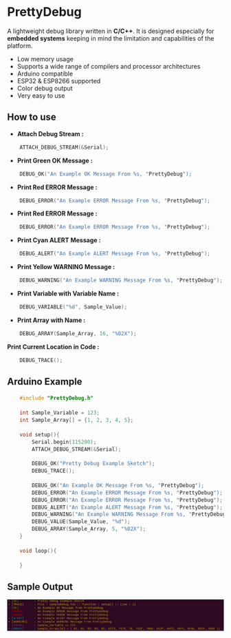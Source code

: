 
# PrettyDebug
A lightweight debug library written in **C/C++**. 
It is designed especially for **embedded systems** keeping in mind the limitation and capabilities of the platform.
  - Low memory usage
  - Supports a wide range of compilers and processor architectures
  - Arduino compatible
  - ESP32 & ESP8266 supported
  - Color debug output
  - Very easy to use
  
## How to use

- **Attach Debug Stream :**
```C
	ATTACH_DEBUG_STREAM(&Serial);
```	

- **Print Green OK Message :**
```C
	DEBUG_OK("An Example OK Message From %s, "PrettyDebug");
```

- **Print Red ERROR Message :**
```C
	DEBUG_ERROR("An Example ERROR Message From %s, "PrettyDebug");
```

- **Print Red ERROR Message :**
```C
	DEBUG_ERROR("An Example ERROR Message From %s, "PrettyDebug");
```

- **Print Cyan ALERT Message :**
```C
	DEBUG_ALERT("An Example ALERT Message From %s, "PrettyDebug");
```

- **Print Yellow WARNING Message :**
```C
	DEBUG_WARNING("An Example WARNING Message From %s, "PrettyDebug");
```

- **Print Variable with Variable Name :**
```C
	DEBUG_VARIABLE("%d", Sample_Value);
```	

- **Print Array with Name :**
```C
	DEBUG_ARRAY(Sample_Array, 16, "%02X");
```	

**Print Current Location in Code :**
```C
	DEBUG_TRACE();
```	

## Arduino Example 

``` C
	#include "PrettyDebug.h"

	int Sample_Variable = 123;
	int Sample_Array[] = {1, 2, 3, 4, 5};

	void setup(){
	    Serial.begin(115200);
	    ATTACH_DEBUG_STREAM(&Serial);

	    DEBUG_OK("Pretty Debug Example Sketch");
	    DEBUG_TRACE();

	    DEBUG_OK("An Example OK Message From %s, "PrettyDebug");
	    DEBUG_ERROR("An Example ERROR Message From %s, "PrettyDebug");
	    DEBUG_ERROR("An Example ERROR Message From %s, "PrettyDebug");
	    DEBUG_ALERT("An Example ALERT Message From %s, "PrettyDebug");
	    DEBUG_WARNING("An Example WARNING Message From %s, "PrettyDebug");
	    DEBUG_VALUE(Sample_Value, "%d");
	    DEBUG_ARRAY(Sample_Array, 5, "%02X");
	}

	void loop(){

	}
 ```

## Sample Output

<div style="text-align:center"><img src ="https://raw.githubusercontent.com/shadlyd15/prettydebug/master/images/output.png" alt ="Sample Output"/></div>
